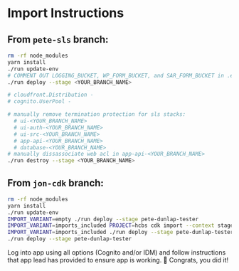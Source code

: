 # Import Instructions

## From `pete-sls` branch:

```sh
rm -rf node_modules
yarn install
./run update-env
# COMMENT OUT LOGGING_BUCKET, WP_FORM_BUCKET, and SAR_FORM_BUCKET in .env file
./run deploy --stage <YOUR_BRANCH_NAME>

# cloudfront.Distribution -
# cognito.UserPool -

# manually remove termination protection for sls stacks:
  # ui-<YOUR_BRANCH_NAME>
  # ui-auth-<YOUR_BRANCH_NAME>
  # ui-src-<YOUR_BRANCH_NAME>
  # app-api-<YOUR_BRANCH_NAME>
  # database-<YOUR_BRANCH_NAME>
# manually dissassociate web acl in app-api-<YOUR_BRANCH_NAME>
./run destroy --stage <YOUR_BRANCH_NAME>
```

## From `jon-cdk` branch:

```sh
rm -rf node_modules
yarn install
./run update-env
IMPORT_VARIANT=empty ./run deploy --stage pete-dunlap-tester
IMPORT_VARIANT=imports_included PROJECT=hcbs cdk import --context stage=pete-dunlap-tester --force
IMPORT_VARIANT=imports_included ./run deploy --stage pete-dunlap-tester
./run deploy --stage pete-dunlap-tester
```

Log into app using all options (Cognito and/or IDM) and follow instructions that app lead has provided to ensure app is working.
:tada: Congrats, you did it!
